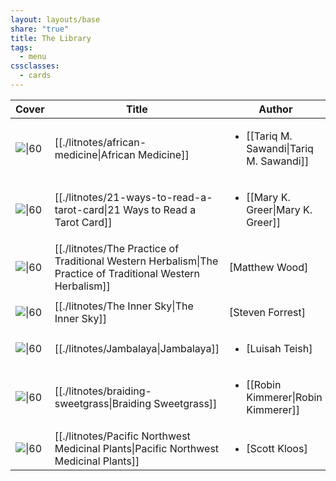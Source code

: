 ```yaml
---
layout: layouts/base
share: "true"
title: The Library
tags:
  - menu
cssclasses:
  - cards
---
```



| Cover                                                                                                                    | Title                                                                                                                | Author                                                    | Rating | Status                   |
| ------------------------------------------------------------------------------------------------------------------------ | -------------------------------------------------------------------------------------------------------------------- | --------------------------------------------------------- | ------ | ------------------------ |
| ![\|60](http://books.google.com/books/content?id=E_B3swEACAAJ&printsec=frontcover&img=1&zoom=1&source=gbs_api)           | [[./litnotes/african-medicine\|African Medicine]]                                                           | <ul><li>[[Tariq M. Sawandi\|Tariq M. Sawandi]]</li></ul> | ★★★★★  | read                     |
| ![\|60](http://books.google.com/books/content?id=1JO9vac0iGgC&printsec=frontcover&img=1&zoom=1&edge=curl&source=gbs_api) | [[./litnotes/21-ways-to-read-a-tarot-card\|21 Ways to Read a Tarot Card]]                                   | <ul><li>[[Mary K. Greer\|Mary K. Greer]]</li></ul>       | \-     | 🕮 currently reading     |
| ![\|60](http://books.google.com/books/content?id=3NsWsxdIOMwC&printsec=frontcover&img=1&zoom=1&edge=curl&source=gbs_api) | [[./litnotes/The Practice of Traditional Western Herbalism\|The Practice of Traditional Western Herbalism]] | [Matthew Wood]                                            | ★★★★★  | <ul><li>unread</li></ul> |
| ![\|60](http://books.google.com/books/content?id=GWG4GgAACAAJ&printsec=frontcover&img=1&zoom=1&source=gbs_api)           | [[./litnotes/The Inner Sky\|The Inner Sky]]                                                                 | [Steven Forrest]                                          | ★★★★★  | <ul><li>unread</li></ul> |
| ![\|60](http://books.google.com/books/content?id=7bIGEAAAQBAJ&printsec=frontcover&img=1&zoom=1&edge=curl&source=gbs_api) | [[./litnotes/Jambalaya\|Jambalaya]]                                                                         | <ul><li>[Luisah Teish]</li></ul>                          | ★★★★★  | <ul><li>unread</li></ul> |
| ![\|60](http://books.google.com/books/content?id=vmM9BAAAQBAJ&printsec=frontcover&img=1&zoom=1&edge=curl&source=gbs_api) | [[./litnotes/braiding-sweetgrass\|Braiding Sweetgrass]]                                                     | <ul><li>[[Robin Kimmerer\|Robin Kimmerer]]</li></ul>     | ★★★★★  | <ul><li>read</li></ul>   |
| ![\|60](http://books.google.com/books/content?id=q0TKDgAAQBAJ&printsec=frontcover&img=1&zoom=1&edge=curl&source=gbs_api) | [[./litnotes/Pacific Northwest Medicinal Plants\|Pacific Northwest Medicinal Plants]]                       | <ul><li>[Scott Kloos]</li></ul>                           | ★★★★★  | <ul><li>read</li></ul>   |



